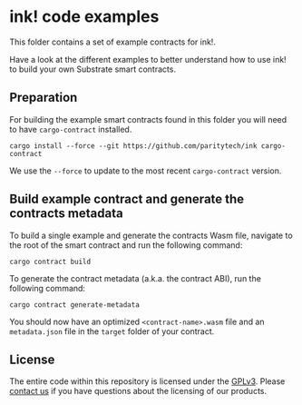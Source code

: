 # ink! code examples

This folder contains a set of example contracts for ink!.

Have a look at the different examples to better understand how to use ink! to build your own Substrate smart contracts.

## Preparation

For building the example smart contracts found in this folder you will need to have `cargo-contract` installed.

```
cargo install --force --git https://github.com/paritytech/ink cargo-contract
```

We use the `--force` to update to the most recent `cargo-contract` version.

## Build example contract and generate the contracts metadata

To build a single example and generate the contracts Wasm file, navigate to the root of the smart contract and run the following command:

`cargo contract build`

To generate the contract metadata (a.k.a. the contract ABI), run the following command:

`cargo contract generate-metadata`

You should now have an optimized `<contract-name>.wasm` file and an `metadata.json` file in the `target` folder of your contract.

## License

The entire code within this repository is licensed under the [GPLv3](LICENSE). Please [contact us](https://www.parity.io/contact/) if you have questions about the licensing of our products.
